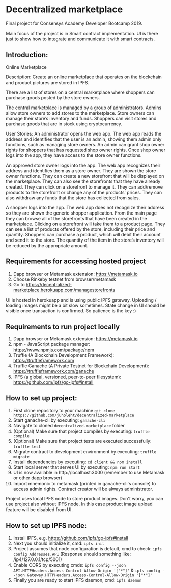 # Decentralized marketplace
Final project for Consensys Academy Developer Bootcamp 2019.

Main focus of the project is in Smart contract implementation. UI is there just to show how to integrate and communicate it with smart contracts.

## Introduction:

Online Marketplace

Description: Create an online marketplace that operates on the blockchain and product pictures are stored in IPFS.
 
There are a list of stores on a central marketplace where shoppers can purchase goods posted by the store owners.
 
The central marketplace is managed by a group of administrators. Admins allow store owners to add stores to the marketplace. Store owners can manage their store’s inventory and funds. Shoppers can visit stores and purchase goods that are in stock using cryptocurrency.
 
User Stories:
An administrator opens the web app. The web app reads the address and identifies that the user is an admin, showing them admin only functions, such as managing store owners. An admin can grant shop owner rights for shoppers that has requested shop owner rights. Once shop owner logs into the app, they have access to the store owner functions.
 
An approved store owner logs into the app. The web app recognizes their address and identifies them as a store owner. They are shown the store owner functions. They can create a new storefront that will be displayed on the marketplace. They can also see the storefronts that they have already created. They can click on a storefront to manage it. They can add/remove products to the storefront or change any of the products’ prices. They can also withdraw any funds that the store has collected from sales.
 
A shopper logs into the app. The web app does not recognize their address so they are shown the generic shopper application. From the main page they can browse all of the storefronts that have been created in the marketplace. Clicking on a storefront will take them to a product page. They can see a list of products offered by the store, including their price and quantity. Shoppers can purchase a product, which will debit their account and send it to the store. The quantity of the item in the store’s inventory will be reduced by the appropriate amount.

## Requirements for accessing hosted project
1. Dapp browser or Metamask extension: https://metamask.io
1. Choose Rinkeby testnet from browser/metamask
1. Go to https://decentralized-marketplace.herokuapp.com/managestorefronts

UI is hosted in herokuapp and is using public IPFS gateway. Uploading / loading images might be a bit slow sometimes. State change in UI should be visible once transaction is confirmed. So patience is the key :)

## Requirements to run project locally
1. Dapp browser or Metamask extension: https://metamask.io
1. npm - JavaScript package manager: https://www.npmjs.com/package/npm
1. Truffle (A Blockchain Development Framework): https://truffleframework.com
1. Truffle Ganache (A Private Testnet for Blockchain Development): https://truffleframework.com/ganache
1. IPFS (a global, versioned, peer-to-peer filesystem): https://github.com/ipfs/go-ipfs#install

## How to set up project:

1. First clone repository to your machine `git clone https://github.com/juholeht/decentralized-marketplace`
1. Start ganache-cli by executing: `ganache-cli`
1. Navigate to cloned `decentralized-marketplace` folder
1. (Optional) Make sure that project compiles by executing: `truffle compile`
1. (Optional) Make sure that project tests are executed successfully: `truffle test`
1. Migrate contract to development environment by executing: `truffle migrate`
1. Install dependencies by executing: `cd client && npm install`
1. Start local server that serves UI by executing: `npm run start` 
1. UI is now available in http://localhost:3000 (remember to use Metamask or other dapp browser)
1. Import mnemonic to metamask (printed in ganache-cli's console) to access admin rights. Contract creator will be always administrator.

Project uses local IPFS node to store product images. Don't worry, you can use project also without IPFS node. In this case
product image upload feature will be disabled from UI.

## How to set up IPFS node:
1. Install IPFS, e.g. https://github.com/ipfs/go-ipfs#install
1. Next you should initialize it, cmd: `ipfs init`
1. Project assumes that node configuration is default, cmd to check: `ipfs config Addresses.API` (Response should something like: /ip4/127.0.0.1/tcp/5001)
1. Enable CORS by executing cmds: `ipfs config --json API.HTTPHeaders.Access-Control-Allow-Origin '["*"]'` & `ipfs config --json Gateway.HTTPHeaders.Access-Control-Allow-Origin '["*"]'`
1. Finally you are ready to start IPFS daemon, cmd: `ipfs daemon`